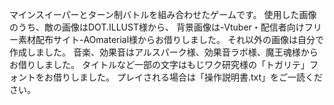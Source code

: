 マインスイーパーとターン制バトルを組み合わせたゲームです。
使用した画像のうち、敵の画像はDOT.ILLUST様から、
背景画像は-Vtuber・配信者向けフリー素材配布サイト-AOmaterial様からお借りしました。
それ以外の画像は自分で作成しました。
音楽、効果音はアルスパーク様、効果音ラボ様、魔王魂様からお借りしました。
タイトルなど一部の文字はもじワク研究様の「トガリテ」フォントをお借りしました。
プレイされる場合は「操作説明書.txt」をご一読ください。
